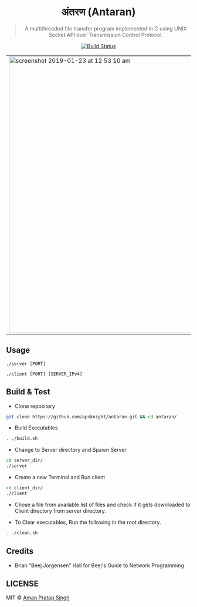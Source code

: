 <center>

# अंतरण (Antaran)
> A multithreaded file transfer program implemented in C using UNIX Socket API over Transmission Control Protocol.

[![Build Status](https://travis-ci.com/apsknight/antaran.svg?branch=master)](https://travis-ci.com/apsknight/antaran)
</center>

<table>
<tr>
<td>
<img width="756" alt="screenshot 2019-01-23 at 12 53 10 am" src="https://user-images.githubusercontent.com/19551774/51559969-5b34bd00-1ea9-11e9-8600-b204a9614bab.png">
</td>
<td>
<img width="531" alt="" src="https://user-images.githubusercontent.com/19551774/51559968-5b34bd00-1ea9-11e9-885e-1b8f17829000.png">
</td>
</tr>
</table>

## Usage
```
./server [PORT]
```
```
./client [PORT] [SERVER_IPv4]
```
## Build & Test
- Clone repository
```bash
git clone https://github.com/apsknight/antaran.git && cd antaran/
```
- Build Executables
```bash
. ./build.sh
```
- Change to Server directory and Spawn Server
```bash
cd server_dir/
./server
```
- Create a new Terminal and Run client
```bash
cd client_dir/
./client
```
- Chose a file from available list of files and check if it gets downloaded to Client directory from server directory.

- To Clear executables, Run the following in the root directory.
```bash
. ./clean.sh
```

## Credits
- Brian “Beej Jorgensen” Hall for Beej's Guide to Network Programming

## LICENSE
MIT © [Aman Pratap Singh](https://aps.mit-license.org)

